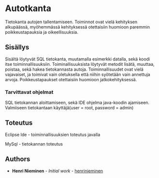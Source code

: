 # Autotkanta
Tietokanta autojen tallentamiseen. Toiminnot ovat vielä kehityksen alkupäässä, myöhemmässä kehityksessä otettaisiin huomioon paremmin poikkeustapauksia ja oikeellisuuksia.

## Sisällys

Sisältä löytyvät SQL tietokanta, muutamalla esimerkki datalla, sekä koodi itse toiminnallisuuksiin. Toiminallisuuksista löytyvät
metodit lisätä, muuttaa, poistaa, sekä hakea tietokannasta autoja. Toiminnallisuudet ovat vielä vajavaiset, ja toimivat vain oletuksella että niihin syötetään vain annettuja arvoja. Poikkeustapaukset otettaisiin huomioon jatkokehityksessä.

### Tarvittavat ohjelmat

SQL tietokannan aloittamiseen, sekä IDE ohjelma java-koodin ajamiseen.
Valmiiseen tietokantaan käyttäjä(user = root, password = admin)

## Toteutus

Eclipse Ide - toiminnallisuuksien toteutus javalla

MySql - tietokannan toteutus

## Authors

* **Henri Nieminen** - *Initial work* - [henrinieminen](https://github.com/henrinieminen)

